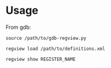 Usage
=====

From gdb:

`source /path/to/gdb-regview.py`

`regview load /path/to/definitions.xml`

`regview show REGISTER_NAME`


